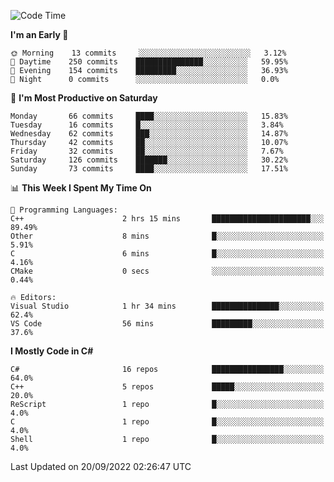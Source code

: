 <!--START_SECTION:waka-->
![Code Time](http://img.shields.io/badge/Code%20Time-822%20hrs%2020%20mins-blue)

**I'm an Early 🐤** 

```text
🌞 Morning    13 commits     ░░░░░░░░░░░░░░░░░░░░░░░░░   3.12% 
🌆 Daytime    250 commits    ███████████████░░░░░░░░░░   59.95% 
🌃 Evening    154 commits    █████████░░░░░░░░░░░░░░░░   36.93% 
🌙 Night      0 commits      ░░░░░░░░░░░░░░░░░░░░░░░░░   0.0%

```
📅 **I'm Most Productive on Saturday** 

```text
Monday       66 commits     ████░░░░░░░░░░░░░░░░░░░░░   15.83% 
Tuesday      16 commits     █░░░░░░░░░░░░░░░░░░░░░░░░   3.84% 
Wednesday    62 commits     ███░░░░░░░░░░░░░░░░░░░░░░   14.87% 
Thursday     42 commits     ██░░░░░░░░░░░░░░░░░░░░░░░   10.07% 
Friday       32 commits     ██░░░░░░░░░░░░░░░░░░░░░░░   7.67% 
Saturday     126 commits    ███████░░░░░░░░░░░░░░░░░░   30.22% 
Sunday       73 commits     ████░░░░░░░░░░░░░░░░░░░░░   17.51%

```


📊 **This Week I Spent My Time On** 

```text
💬 Programming Languages: 
C++                      2 hrs 15 mins       ██████████████████████░░░   89.49% 
Other                    8 mins              █░░░░░░░░░░░░░░░░░░░░░░░░   5.91% 
C                        6 mins              █░░░░░░░░░░░░░░░░░░░░░░░░   4.16% 
CMake                    0 secs              ░░░░░░░░░░░░░░░░░░░░░░░░░   0.44%

🔥 Editors: 
Visual Studio            1 hr 34 mins        ███████████████░░░░░░░░░░   62.4% 
VS Code                  56 mins             █████████░░░░░░░░░░░░░░░░   37.6%

```

**I Mostly Code in C#** 

```text
C#                       16 repos            ████████████████░░░░░░░░░   64.0% 
C++                      5 repos             █████░░░░░░░░░░░░░░░░░░░░   20.0% 
ReScript                 1 repo              █░░░░░░░░░░░░░░░░░░░░░░░░   4.0% 
C                        1 repo              █░░░░░░░░░░░░░░░░░░░░░░░░   4.0% 
Shell                    1 repo              █░░░░░░░░░░░░░░░░░░░░░░░░   4.0%

```



 Last Updated on 20/09/2022 02:26:47 UTC
<!--END_SECTION:waka-->
